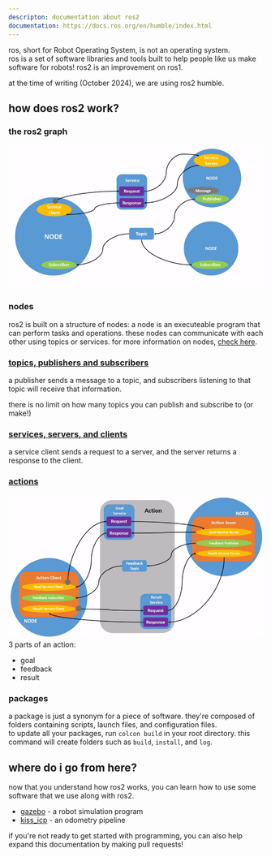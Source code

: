 ```yaml
---
descripton: documentation about ros2
documentation: https://docs.ros.org/en/humble/index.html
---
```

ros, short for Robot Operating System, is not an operating system.  
ros is a set of software libraries and tools built to help people like us make software for robots! ros2 is an improvement on ros1.

at the time of writing (October 2024), we are using ros2 humble.

## how does ros2 work?
### the ros2 graph
![The ROS2 node graph.](./ros2_nodegraph.gif)
### nodes
ros2 is built on a structure of nodes: a node is an executeable program that can perform tasks and operations. these nodes can communicate with each other using topics or services.
for more information on nodes, [check here](https://docs.ros.org/en/humble/Tutorials/Beginner-CLI-Tools/Understanding-ROS2-Nodes/Understanding-ROS2-Nodes.html).
### [topics, publishers and subscribers](https://docs.ros.org/en/humble/Tutorials/Beginner-CLI-Tools/Understanding-ROS2-Topics/Understanding-ROS2-Topics.html)
a publisher sends a message to a topic, and subscribers listening to that topic will receive that information.

there is no limit on how many topics you can publish and subscribe to (or make!)
### [services, servers, and clients](https://docs.ros.org/en/humble/Tutorials/Beginner-CLI-Tools/Understanding-ROS2-Services/Understanding-ROS2-Services.html)
a service client sends a request to a server, and the server returns a response to the client.
### [actions](https://docs.ros.org/en/humble/Tutorials/Beginner-CLI-Tools/Understanding-ROS2-Actions/Understanding-ROS2-Actions.html)
![A visual breakdown of an action.](./ros2_nodeactions.gif)
3 parts of an action:

- goal
- feedback
- result
### packages
a package is just a synonym for a piece of software. they're composed of folders containing scripts, launch files, and configuration files.  
to update all your packages, run `colcon build` in your root directory. this command will create folders such as `build`, `install`, and `log`.

## where do i go from here?
now that you understand how ros2 works, you can learn how to use some software that we use along with ros2.

* [gazebo](gazebo.md) - a robot simulation program
* [kiss_icp](kiss_icp.md) - an odometry pipeline


if you're not ready to get started with programming, you can also help expand this documentation by making pull requests!
